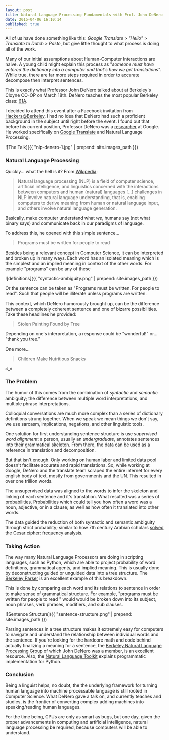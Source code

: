 ```yaml
---
layout: post
title: Natural Language Processing Fundamentals with Prof. John DeNero
date: 2015-04-06 16:10:14
published: true
---
```

All of us have done something like this: *Google Translate* > *"Hello"* > *Translate to Dutch* > *Paste*, but give little thought to what process is doing all of the work.

<!-- more -->

Many of our initial assumptions about Human-Computer Interactions are naive. A young child might explain this process as "*someone must have entered the dictionary into a computer and that's how we get translations*". While true, there are far more steps required in order to accurate decompose then interpret sentences.

This is exactly what Professor John DeNero talked about at Berkeley's Cloyne CO-OP on March 18th. DeNero teaches the most popular Berkeley class: [61A](http://cs61a.org).

I decided to attend this event after a Facebook invitation from [Hackers@Berkeley](http://hackersatberkeley.com). I had no idea that DeNero had such a proficient background in the subject until right before the event. I found out that before his current position, Professor DeNero was a [researcher](http://research.google.com/pubs/author38952.html) at Google. He worked specifically on [Google Translate](https://translate.google.com) and Natural Language Processing.

![The Talk]({{ "nlp-denero-1.jpg" | prepend: site.images_path }})

### Natural Language Processing

Quickly... what the hell is it? From [Wikipedia](http://en.wikipedia.org/wiki/Natural_language_processing):

> Natural language processing (NLP) is a field of computer science, artificial intelligence, and linguistics concerned with the interactions between computers and human (natural) languages
> [...] challenges in NLP involve natural language understanding, that is, enabling computers to derive meaning from human or natural language input, and others involve natural language generation.

Basically, make computer understand what *we*, humans say (not what binary says) and communicate back in our paradigms of language.

To address this, he opened with this simple sentence...

> Programs must be written for people to read

Besides being a relevant concept in Computer Science, it can be interpreted and broken up in many ways. Each word has an isolated meaning which is the simplest and an implied meaning in context of the other words. For example "programs" can be any of these 

![definitions]({{ "syntactic-ambiguity.png" | prepend: site.images_path }})

Or the sentence can be taken as "Programs must be written. For people to read". Such that people will be illiterate unless programs are written.

This context, which DeNero humorously brought up, can be the difference between a completely coherent sentence and one of bizarre possibilities. Take these headlines he provided:

> Stolen Painting Found by Tree

Depending on one's interpretation, a response could be "wonderful!" or... "thank you tree."

One more...

> Children Make Nutritious Snacks

ಠ_ಠ

### The Problem

The humor of this comes from the combination of *syntactic* and *semantic* ambiguity; the difference between multiple word interpretations, and multiple phrase interpretations.

Colloquial conversations are much more complex than a series of dictionary definitions strung together. When we speak we mean things we don't say, we use sarcasm, implications, negations, and other linguistic tools.

One solution for first understanding sentence structure is use *supervised word alignment*: a person, usually an *undergraduate*, annotates sentences into their grammatical skeleton. From there, the data can be used as a reference in translation and decomposition.

But that isn't enough. Only working on human labor and limited data pool doesn't facilitate accurate and rapid translations. So, while working at Google, DeNero and the translate team scraped the entire internet for every english body of text, mostly from governments and the UN. This resulted in over one trillion words.

The unsupervised data was aligned to the words to infer the skeleton and linking of each sentence and it's translation. What resulted was a series of probabilities. Probabilities which could tell you how often a word was a noun, adjective, or in a clause; as well as how often it translated into other words.

The data guided the reduction of both syntactic and semantic ambiguity through strict probability; similar to how 7th century Arabian scholars [solved](http://en.wikipedia.org/wiki/Frequency_analysis#History_and_usage) the [Cesar cipher](http://en.wikipedia.org/wiki/Caesar_cipher): [frequency analysis](http://en.wikipedia.org/wiki/Frequency_analysis).

### Taking Action

The way many Natural Language Processors are doing in scripting languages, such as Python, which are able to project probability of word definitions, grammatical agents, and implied meaning. This is usually done by deconstructing guided or unguided data into a tree structure.  The [Berkeley Parser](http://tomato.banatao.berkeley.edu:8080/parser/parser.html) is an excellent example of this breakdown.

This is done by comparing each word and its relations to sentence in order to make sense of grammatical structure. For example, "programs must be written for people to read " would would be broken down into its subject,  noun phrases, verb phrases, modifiers, and sub clauses.

![Sentence Structure]({{ "sentence-structure.png" | prepend: site.images_path }})

Parsing sentences in a tree structure makes it extremely easy for computers to navigate and understand the relationship between individual words and the sentence. If you're looking for the hardcore math and code behind actually finalizing a meaning for a sentence, the [Berkeley Natural Language Processing Group](http://nlp.cs.berkeley.edu/index.shtml) of which John DeNero was a member, is an excellent resource. Also, the [Natural Language Toolkit](http://www.nltk.org/book/) explains programmatic implementation for Python.

### Conclusion

Being a linguist helps, no doubt, the the underlying framework for turning human language into machine processable language is still rooted in Computer Science. What DeNero gave a talk on, and currently teaches and studies, is the frontier of converting complex adding machines into speaking/reading human languages.

For the time being, CPUs are only as smart as bugs, but one day, given the proper advancements in computing and artificial intelligence, natural language processing be required, because computers will be able to understand.

